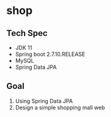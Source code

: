 # shop

## Tech Spec

- JDK 11
- Spring boot 2.7.10.RELEASE
- MySQL
- Spring Data JPA

## Goal

1. Using Spring Data JPA
2. Design a simple shopping mall web
